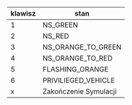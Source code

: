 | klawisz | stan                  |
| ------- | --------------------- |
| 1       | NS_GREEN              |
| 2       | NS_RED                |
| 3       | NS_ORANGE_TO_GREEN    |
| 4       | NS_ORANGE_TO_RED      |
| 5       | FLASHING_ORANGE       |
| 6       | PRIVILIEGED_VEHICLE   |
| x       | Zakończenie Symulacji |

